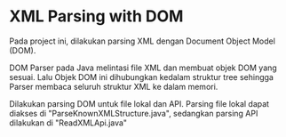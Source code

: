 # XML Parsing with DOM

Pada project ini, dilakukan parsing XML dengan Document Object Model (DOM).

DOM Parser pada Java melintasi file XML dan membuat objek DOM yang sesuai. Lalu Objek DOM ini dihubungkan kedalam struktur tree sehingga Parser membaca seluruh struktur XML ke dalam memori.

Dilakukan parsing DOM untuk file lokal dan API. Parsing file lokal dapat diakses di "ParseKnownXMLStructure.java", sedangkan parsing API dilakukan di "ReadXMLApi.java"
